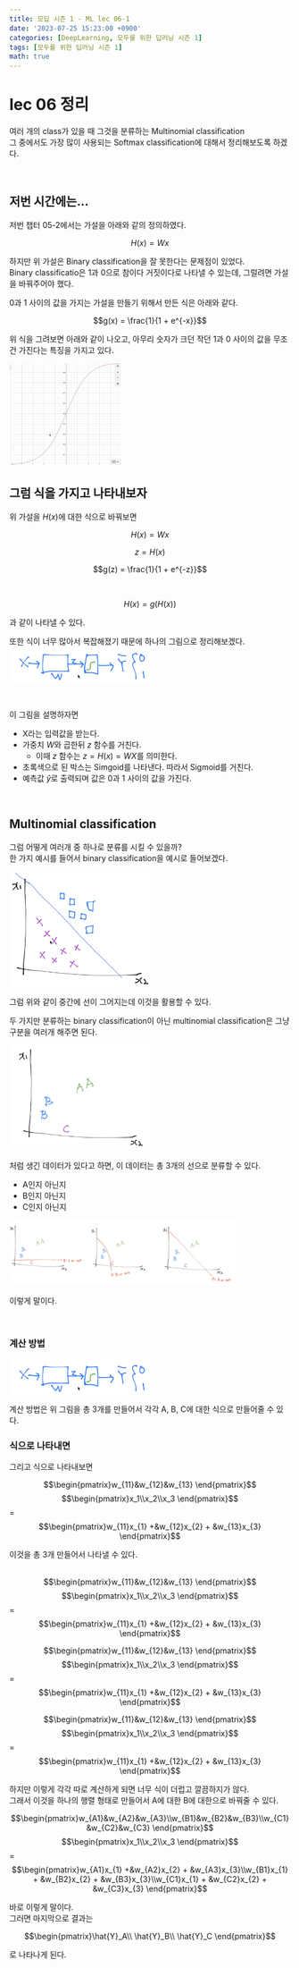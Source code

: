 ```yaml
---
title: 모딥 시즌 1 - ML lec 06-1
date: '2023-07-25 15:23:00 +0900'
categories: [DeepLearning, 모두를 위한 딥러닝 시즌 1]
tags: [모두를 위한 딥러닝 시즌 1]
math: true
---
```


# lec 06 정리
여러 개의 class가 있을 때 그것을  분류하는 Multinomial classification  
그 중에서도 가장 많이 사용되는 Softmax classification에 대해서 정리해보도록 하겠다.   

<br>

## 저번 시간에는... 
저번 챕터 05-2에서는 가설을 아래와 같의 정의하였다.

$$H(x) = Wx$$

하지만 위 가설은 Binary classification을 잘 못한다는 문제점이 있었다.  
Binary classificatio은 1과 0으로 참이다 거짓이다로 나타낼 수 있는데, 그럴려면 가설을 바꿔주어야 했다.  

0과 1 사이의 값을 가지는 가설을 만들기 위해서 만든 식은 아래와 같다. 

$$g(x) = \frac{1}{1 + e^{-x}}$$ 

위 식을 그려보면 아래와 같이 나오고, 아무리 숫자가 크던 작던 1과 0 사이의 값을 무조건 가진다는 특징을 가지고 있다.  

<img src="/assets/img/Modeep1/sigmoid.png" alt="." width="40%" height="40%"> 

<br>

## 그럼 식을 가지고 나타내보자 

위 가설을 $H(x)$에 대한 식으로 바꿔보면 

$$H(x) = Wx$$

$$z = H(x)$$

$$g(z) = \frac{1}{1 + e^{-z}}$$ 

<br>

$$H(x) = g(H(x))$$

과 같이 나타낼 수 있다.  

또한 식이 너무 많아서 복잡해졌기 때문에 하나의 그림으로 정리해보겠다.  
<img src="/assets/img/Modeep1/simple sigmoid step.png" alt="." width="50%" height="50%">

<br>

이 그림을 설명하자면 
- X라는 입력값을 받는다. 
- 가중치 $W$와 곱한뒤 $z$ 함수를 거친다.
    - 이때 $z$ 함수는 $z = H(x) = WX$를 의미한다.  
- 초록색으로 된 박스는 Simgoid를 나타낸다. 따라서 Sigmoid를 거친다.  
- 예측값 $\hat{y}$로 출력되며 값은 0과 1 사이의 값을 가진다.

<br>

##  Multinomial classification

그럼 어떻게 여러개 중 하나로 분류를 시킬 수 있을까?  
한 가지 예시를 들어서 binary classification을 예시로 들어보겠다. 

<img src="/assets/img/Modeep1/data2.png" alt="." width="50%" height="50%">  

그럼 위와 같이 중간에 선이 그어지는데 이것을 활용할 수 있다.  

두 가지만 분류하는 binary classification이 아닌 multinomial classification은 그냥 구분을 여러개 해주면 된다.  

<img src="/assets/img/Modeep1/data3.png" alt="." width="50%" height="50%">   

처럼 생긴 데이터가 있다고 하면, 이 데이터는 총 3개의 선으로 분류할 수 있다.  

- A인지 아닌지 
- B인지 아닌지 
- C인지 아닌지 

<img src="/assets/img/Modeep1/data4.png" alt="." width="80%" height="80%">  

이렇게 말이다. 

<br>

### 계산 방법 

<img src="/assets/img/Modeep1/simple sigmoid step.png" alt="." width="50%" height="50%">

계산 방법은 위 그림을 총 3개를 만들어서 각각 A, B, C에 대한 식으로 만들어줄 수 있다.

### 식으로 나타내면 
그리고 식으로 나타내보면 

$$\begin{pmatrix}w_{11}&w_{12}&w_{13} \end{pmatrix}$$ $$\begin{pmatrix}x_1\\x_2\\x_3 \end{pmatrix}$$ = $$\begin{pmatrix}w_{11}x_{1} +&w_{12}x_{2} + &w_{13}x_{3} \end{pmatrix}$$  

이것을 총 3개 만들어서 나타낼 수 있다.   
<br>

$$\begin{pmatrix}w_{11}&w_{12}&w_{13} \end{pmatrix}$$ $$\begin{pmatrix}x_1\\x_2\\x_3 \end{pmatrix}$$ = $$\begin{pmatrix}w_{11}x_{1} +&w_{12}x_{2} + &w_{13}x_{3} \end{pmatrix}$$  

$$\begin{pmatrix}w_{11}&w_{12}&w_{13} \end{pmatrix}$$ $$\begin{pmatrix}x_1\\x_2\\x_3 \end{pmatrix}$$ = $$\begin{pmatrix}w_{11}x_{1} +&w_{12}x_{2} + &w_{13}x_{3} \end{pmatrix}$$  

$$\begin{pmatrix}w_{11}&w_{12}&w_{13} \end{pmatrix}$$ $$\begin{pmatrix}x_1\\x_2\\x_3 \end{pmatrix}$$ = $$\begin{pmatrix}w_{11}x_{1} +&w_{12}x_{2} + &w_{13}x_{3} \end{pmatrix}$$  

하지만 이렇게 각각 따로 계산하게 되면 너무 식이 더럽고 깔끔하지가 않다.  
그래서 이것을 하나의 행렬 형태로 만들어서 A에 대한 B에 대한으로 바꿔줄 수 있다.

$$\begin{pmatrix}w_{A1}&w_{A2}&w_{A3}\\w_{B1}&w_{B2}&w_{B3}\\w_{C1}&w_{C2}&w_{C3} \end{pmatrix}$$ $$\begin{pmatrix}x_1\\x_2\\x_3 \end{pmatrix}$$ = $$\begin{pmatrix}w_{A1}x_{1} +&w_{A2}x_{2} + &w_{A3}x_{3}\\w_{B1}x_{1} + &w_{B2}x_{2} + &w_{B3}x_{3}\\w_{C1}x_{1} + &w_{C2}x_{2} + &w_{C3}x_{3} \end{pmatrix}$$  

바로 이렇게 말이다.  
그러면 마지막으로 결과는 

$$\begin{pmatrix}\hat{Y}_A\\ \hat{Y}_B\\ \hat{Y}_C \end{pmatrix}$$

로 나타나게 된다. 

<br><br>